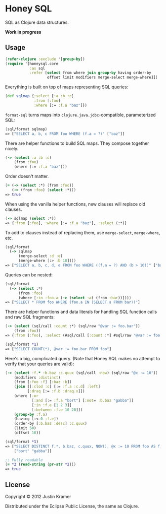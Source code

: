 # Honey SQL

SQL as Clojure data structures.

**Work in progress**

## Usage

```clj
(refer-clojure :exclude '[group-by])
(require '[honeysql.core
           :as sql
           :refer [select from where join group-by having order-by
                   offset limit modifiers merge-select merge-where]])
```

Everything is built on top of maps representing SQL queries:

```clj
(def sqlmap {:select [:a :b :c]
             :from [:foo]
             :where [:= :f.a "baz"]})
```

`format-sql` turns maps into `clojure.java.jdbc`-compatible, parameterized SQL:

```clj
(sql/format sqlmap)
=> ["SELECT a, b, c FROM foo WHERE (f.a = ?)" ["baz"]]
```

There are helper functions to build SQL maps. They compose together nicely.

```clj
(-> (select :a :b :c)
    (from :foo)
    (where [:= :f.a "baz"]))
```

Order doesn't matter.

```clj
(= (-> (select :*) (from :foo))
   (-> (from :foo) (select :*)))
=> true
```

When using the vanilla helper functions, new clauses will replace old clauses.

```clj
(-> sqlmap (select :*))
=> {:from [:foo], :where [:= :f.a "baz"], :select (:*)}
```

To add to clauses instead of replacing them, use `merge-select`, `merge-where`, etc.

```clj
(sql/format
  (-> sqlmap
      (merge-select :d :e)
      (merge-where [:> :b 10])))
=> ["SELECT a, b, c, d, e FROM foo WHERE ((f.a = ?) AND (b > 10))" ["baz"]]
```

Queries can be nested:

```clj
(sql/format
  (-> (select :*)
      (from :foo)
      (where [:in :foo.a (-> (select :a) (from :bar))])))
=> ["SELECT * FROM foo WHERE (foo.a IN (SELECT a FROM bar))"]
```

There are helper functions and data literals for handling SQL function
calls and raw SQL fragments:

```clj
(-> (select (sql/call :count :*) (sql/raw "@var := foo.bar"))
    (from :foo))
=> {:from (:foo), :select (#sql/call [:count :*] #sql/raw "@var := foo.bar")}

(sql/format *1)
=> ["SELECT COUNT(*), @var := foo.bar FROM foo"]
```

Here's a big, complicated query. (Note that Honey SQL makes no attempt to verify that your queries are valid):

```clj
(-> (select :f.* :b.baz :c.quux (sql/call :now) (sql/raw "@x := 10"))
    (modifiers :distinct)
    (from [:foo :f] [:baz :b])
    (join [[:clod :c] [:= :f.a :c.d] :left]
          [:draq [:= :f.b :draq.x]])
    (where [:or
            [:and [:= :f.a "bort"] [:not= :b.baz "gabba"]]
            [:in :f.e [1 2 3]]
            [:between :f.e 10 20]])
    (group-by :f.a)
    (having [:< 0 :f.e])
    (order-by [:b.baz :desc] :c.quux)
    (limit 50)
    (offset 10))

(sql/format *1)
=> ["SELECT DISTINCT f.*, b.baz, c.quux, NOW(), @x := 10 FROM foo AS f, baz AS b LEFT JOIN clod AS c ON (f.a = c.d) JOIN draq ON (f.b = draq.x) WHERE (((f.a = ?) AND (b.baz != ?)) OR (f.e IN (1, 2, 3)) OR f.e BETWEEN 10 AND 20) ORDER BY b.baz DESC, c.quux LIMIT 50 OFFSET 10"
    ["bort" "gabba"]]

;; Fully readable
(= *2 (read-string (pr-str *2)))
=> true
```

## License

Copyright © 2012 Justin Kramer

Distributed under the Eclipse Public License, the same as Clojure.
